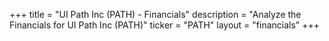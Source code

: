 +++
title = "UI Path Inc (PATH) - Financials"
description = "Analyze the Financials for UI Path Inc (PATH)"
ticker = "PATH"
layout = "financials"
+++

